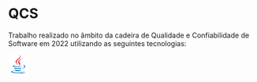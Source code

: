 # QCS

Trabalho realizado no âmbito da cadeira de Qualidade e Confiabilidade de Software em 2022 utilizando as seguintes tecnologias:
<p align="left"> <a href="https://www.java.com" target="_blank" rel="noreferrer"> <img src="https://raw.githubusercontent.com/devicons/devicon/master/icons/java/java-original.svg" alt="java" width="40" height="40"/> </a></p>
